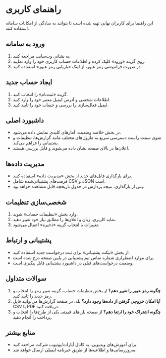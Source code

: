 # راهنمای کاربری

این راهنما برای کاربران نهایی تهیه شده است تا بتوانند به سادگی از امکانات سامانه استفاده کنند.

## ورود به سامانه

1. به نشانی وب‌سایت مراجعه کنید.
2. روی گزینه «ورود» کلیک کرده و اطلاعات حساب کاربری خود را وارد نمایید.
3. در صورت فراموشی رمز عبور، از لینک «بازیابی رمز عبور» استفاده کنید.

## ایجاد حساب جدید

1. گزینه «ثبت‌نام» را انتخاب کنید.
2. اطلاعات شخصی و آدرس ایمیل معتبر خود را وارد کنید.
3. ایمیل فعال‌سازی را بررسی و حساب خود را تایید کنید.

## داشبورد اصلی

- در بخش خلاصه وضعیت، آمارهای کلیدی نمایش داده می‌شود.
- منوی سمت راست دسترسی سریع به ماژول‌های مختلف مانند گزارش‌ها، تنظیمات و پشتیبانی را فراهم می‌کند.
- اعلان‌ها در بالای صفحه نشان داده می‌شوند و قابل بررسی هستند.

## مدیریت داده‌ها

- برای بارگذاری فایل‌های جدید از بخش «مدیریت داده» استفاده کنید.
- فرمت‌های پشتیبانی‌شده شامل CSV و JSON است.
- پس از بارگذاری، نتیجه پردازش در جدول تاریخچه قابل مشاهده خواهد بود.

## شخصی‌سازی تنظیمات

1. وارد بخش «تنظیمات حساب» شوید.
2. نمایه کاربری، زبان و اعلان‌ها را مطابق نیاز خود تغییر دهید.
3. تغییرات با انتخاب گزینه «ذخیره» اعمال می‌شود.

## پشتیبانی و ارتباط

- از بخش «تیکت پشتیبانی» برای ثبت درخواست جدید استفاده کنید.
- برای موارد اضطراری شماره تماس تیم پشتیبانی در پایین صفحه درج شده است.
- وضعیت درخواست‌های قبلی در داشبورد پشتیبانی قابل پیگیری است.

## سوالات متداول

1. **چگونه رمز عبور را تغییر دهم؟**
   از بخش تنظیمات حساب، گزینه تغییر رمز را انتخاب و رمز جدید را تایید کنید.
2. **آیا امکان خروجی گرفتن از داده‌ها وجود دارد؟**
   بله، در صفحه گزارش‌ها می‌توانید فایل CSV یا PDF دریافت کنید.
3. **چگونه اشتراک خود را ارتقا دهم؟**
   از صفحه پلن‌های قیمتی یکی از طرح‌ها را انتخاب و پرداخت را انجام دهید.

## منابع بیشتر

- برای آموزش‌های ویدیویی، به کانال آپارات/یوتیوب شرکت مراجعه کنید.
- به‌روزرسانی‌ها و اطلاعیه‌ها از طریق خبرنامه ایمیلی ارسال خواهد شد.
